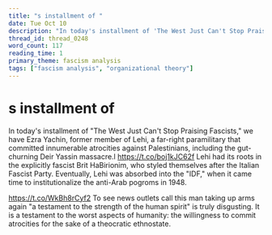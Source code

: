 ```yaml
---
title: "s installment of "
date: Tue Oct 10
description: "In today's installment of 'The West Just Can't Stop Praising Fascists,' we have Ezra Yachin, former member of Lehi, a far-right paramilitary that committed..."
thread_id: thread_0248
word_count: 117
reading_time: 1
primary_theme: fascism analysis
tags: ["fascism analysis", "organizational theory"]
---
```


# s installment of 

In today's installment of "The West Just Can't Stop Praising Fascists," we have Ezra Yachin, former member of Lehi, a far-right paramilitary that committed innumerable atrocities against Palestinians, including the gut-churning Deir Yassin massacre.l https://t.co/boj1kJC62f Lehi had its roots in the explicitly fascist Brit HaBirionim, who styled themselves after the Italian Fascist Party. Eventually, Lehi was absorbed into the "IDF," when it came time to institutionalize the anti-Arab pogroms in 1948.

https://t.co/WkBh8rCyf2 To see news outlets call this man taking up arms again "a testament to the strength of the human spirit" is truly disgusting. It is a testament to the worst aspects of humanity: the willingness to commit atrocities for the sake of a theocratic ethnostate.